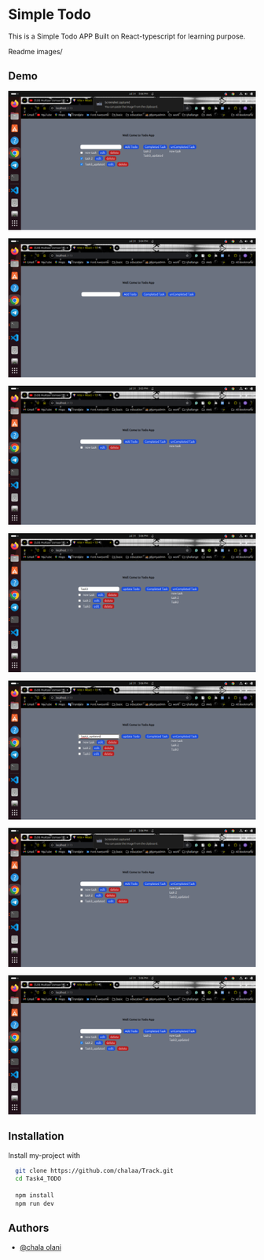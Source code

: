 
# Simple Todo

This is a Simple Todo APP Built on React-typescript for learning purpose.

Readme images/

## Demo

![alt text](<Readme images/Screenshot from 2024-07-31 17-06-48.png>)


![alt text](<Readme images/Screenshot from 2024-07-31 17-04-41.png>)


![alt text](<Readme images/Screenshot from 2024-07-31 17-05-52.png>)


![alt text](<Readme images/Screenshot from 2024-07-31 17-06-16.png>)


![alt text](<Readme images/Screenshot from 2024-07-31 17-06-30.png>)


![alt text](<Readme images/Screenshot from 2024-07-31 17-06-37.png>)


![alt text](<Readme images/Screenshot from 2024-07-31 17-06-45.png>)




## Installation

Install my-project with

```bash
  git clone https://github.com/chalaa/Track.git
  cd Task4_TODO

  npm install
  npm run dev
```
    
## Authors

- [@chala olani ](https://github.com/chalaa/)

